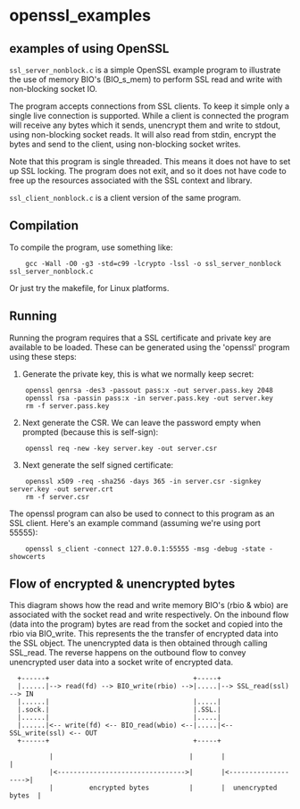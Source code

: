 # openssl_examples

## examples of using OpenSSL

`ssl_server_nonblock.c` is a simple OpenSSL example program to illustrate the use
of memory BIO's (BIO_s_mem) to perform SSL read and write with non-blocking
socket IO.

The program accepts connections from SSL clients.  To keep it simple only a
single live connection is supported.  While a client is connected the program
will receive any bytes which it sends, unencrypt them and write to stdout, using
non-blocking socket reads.  It will also read from stdin, encrypt the bytes and
send to the client, using non-blocking socket writes.

Note that this program is single threaded. This means it does not have to set up
SSL locking.  The program does not exit, and so it does not have code to free up
the resources associated with the SSL context and library.

`ssl_client_nonblock.c` is a client version of the same program.

Compilation
-----------

To compile the program, use something like:

```console
    gcc -Wall -O0 -g3 -std=c99 -lcrypto -lssl -o ssl_server_nonblock ssl_server_nonblock.c
```

Or just try the makefile, for Linux platforms.

Running
-------

Running the program requires that a SSL certificate and private key are
available to be loaded. These can be generated using the 'openssl' program using
these steps:

1. Generate the private key, this is what we normally keep secret:
```console
    openssl genrsa -des3 -passout pass:x -out server.pass.key 2048
    openssl rsa -passin pass:x -in server.pass.key -out server.key
    rm -f server.pass.key
```
2. Next generate the CSR.  We can leave the password empty when prompted
   (because this is self-sign):
```console
    openssl req -new -key server.key -out server.csr
```
3. Next generate the self signed certificate:
```console
    openssl x509 -req -sha256 -days 365 -in server.csr -signkey server.key -out server.crt
    rm -f server.csr
```
The openssl program can also be used to connect to this program as an SSL
client. Here's an example command (assuming we're using port 55555):
```console
    openssl s_client -connect 127.0.0.1:55555 -msg -debug -state -showcerts
```

Flow of encrypted & unencrypted bytes
-------------------------------------

This diagram shows how the read and write memory BIO's (rbio & wbio) are
associated with the socket read and write respectively.  On the inbound flow
(data into the program) bytes are read from the socket and copied into the rbio
via BIO_write.  This represents the the transfer of encrypted data into the SSL
object. The unencrypted data is then obtained through calling SSL_read.  The
reverse happens on the outbound flow to convey unencrypted user data into a
socket write of encrypted data.

```
  +------+                                    +-----+
  |......|--> read(fd) --> BIO_write(rbio) -->|.....|--> SSL_read(ssl)  --> IN
  |......|                                    |.....|
  |.sock.|                                    |.SSL.|
  |......|                                    |.....|
  |......|<-- write(fd) <-- BIO_read(wbio) <--|.....|<-- SSL_write(ssl) <-- OUT
  +------+                                    +-----+

          |                                  |       |                     |
          |<-------------------------------->|       |<------------------->|
          |         encrypted bytes          |       |  unencrypted bytes  |
```
